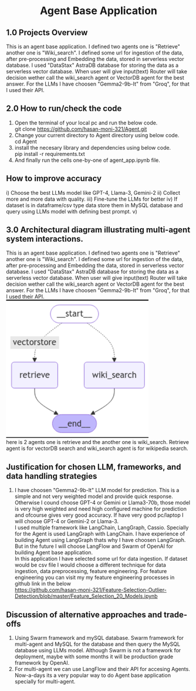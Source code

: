 <h1 align="center">
Agent Base Application
</h1>

## 1.0 Projects Overview 
This is an agent base application. I defined two agents one is "Retrieve" another one is "Wiki_search". I defined some url for ingestion of the data, after pre-processing and Embedding the data, stored in serverless vector database. I used "DataStax" AstraDB database for storing the data as a serverless vector database. When user will give input(text) Router will take decision wether call the wiki_search agent or VectorDB agent for the best answer. For the LLMs I have choosen "Gemma2-9b-It" from "Groq", for that I used their API.   


## 2.0 How to run/check the code 
1. Open the terminal of your local pc and run the below code.  
   git clone https://github.com/hasan-moni-321/Agent.git
2. Change your current directory to Agent directory using below code.  
   cd Agent
3. install the necesary library and dependencies using below code.  
   pip install -r requirements.txt
4. And finally run the cells one-by-one of agent_app.ipynb file.   

 

## How to improve accuracy 
i) Choose the best LLMs model like GPT-4, Llama-3, Gemini-2
ii) Collect more and more data with quality.
iii) Fine-tune the LLMs for better 
iv) If dataset is in dataframe/csv type data store them in MySQL database and query using LLMs model with defining best prompt. 
v) 

## 3.0 Architectural diagram illustrating multi-agent system interactions.  
This is an agent base application. I defined two agents one is "Retrieve" another one is "Wiki_search". I defined some url for ingestion of the data, after pre-processing and Embedding the data, stored in serverless vector database. I used "DataStax" AstraDB database for storing the data as a serverless vector database. When user will give input(text) Router will take decision wether call the wiki_search agent or VectorDB agent for the best answer. For the LLMs I have choosen "Gemma2-9b-It" from "Groq", for that I used their API.  
![alt text](https://github.com/hasan-moni-321/Agent/blob/main/images/Screenshot%20from%202024-12-14%2023-34-48.png)  
here is 2 agents one is retrieve and the another one is wiki_search. Retrieve agent is for vectorDB search and wiki_search agent is for wikipedia search. 

## Justification for chosen LLM, frameworks, and data handling strategies  
1. I have choosen "Gemma2-9b-It" LLM model for prediction. This is a simple and not very weighted model and provide quick response. Otherwise I cound choose GPT-4 or Gemini or Llama3-70b, those model is very high weighted and need high configured machine for prediction and ofcourse gives very good accuracy. If have very good pc/laptop I will choose GPT-4 or Gemini-2 or Llama-3.  
I used multiple framework like LangChain, LangGraph, Cassio. Specially for the Agent is used LangGraph with LangChain. I have experience of building Agent using LangGraph thats why I have choosen LangGraph. But in the future I will choose LangFlow and Swarm of OpenAI for building Agent base application.  
In this application I have selected some url for data ingestion. If dataset would be csv file I would choose a different technique for data ingestion, data preprocessing, feature engineering. For feature engineering you can visit my my feature engineering processes in github link in the below   
https://github.com/hasan-moni-321/Feature-Selection-Outlier-Detection/blob/master/Feature_Selection_20_Models.ipynb


## Discussion of alternative approaches and trade-offs   
1. Using Swarm framework and mySQL database. Swarm framework for multi-agent and MySQL for the database and then query the MySQL database using LLMs model. Although Swarm is not a framework for deployment, maybe with some months it will be production grade framework by OpenAI. 
2. For multi-agent we can use LangFlow and their API for accesing Agents. Now-a-days its a very popular way to do Agent base application specially for multi-agent. 

